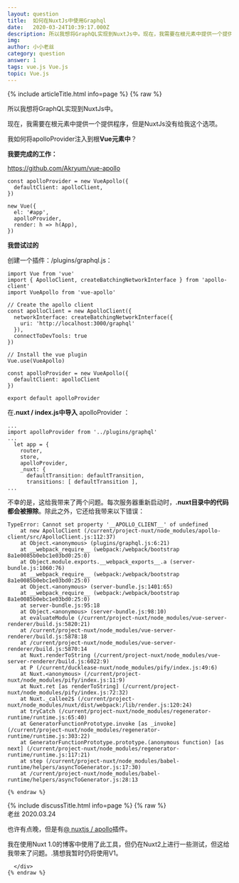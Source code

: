 ```yaml
---
layout: question
title:  如何在NuxtJs中使用Graphql
date:   2020-03-24T10:39:17.000Z
description: 所以我想将GraphQL实现到NuxtJs中。现在，我需要在根元素中提供一个提供程序，但是NuxtJs没有给我这个选项。我如何将apolloPro...
img: 
author: 小小老丝
category: question
answer: 1
tags: vue.js Vue.js
topic: Vue.js
---
```

<div class="article-root">
  <div class="article">
    {% include articleTitle.html info=page %}
    {% raw %}
    <div class="article-content"><p><font style="vertical-align: inherit;"><font style="vertical-align: inherit;">所以我想将GraphQL实现到NuxtJs中。</font></font></p>

<p><font style="vertical-align: inherit;"><font style="vertical-align: inherit;">现在，我需要在根元素中提供一个提供程序，但是NuxtJs没有给我这个选项。</font></font></p>

<p><font style="vertical-align: inherit;"><font style="vertical-align: inherit;">我如何将apolloProvider注入到根</font></font><strong><font style="vertical-align: inherit;"><font style="vertical-align: inherit;">Vue元素中</font></font></strong><font style="vertical-align: inherit;"><font style="vertical-align: inherit;">？</font></font></p>

<p><strong><font style="vertical-align: inherit;"><font style="vertical-align: inherit;">我要完成的工作：</font></font></strong></p>

<p><a href="https://github.com/Akryum/vue-apollo" rel="nofollow noreferrer"><font style="vertical-align: inherit;"><font style="vertical-align: inherit;">https://github.com/Akryum/vue-apollo</font></font></a></p>

<pre><code>const apolloProvider = new VueApollo({<font></font>
  defaultClient: apolloClient,<font></font>
})<font></font>
<font></font>
new Vue({<font></font>
  el: '#app',<font></font>
  apolloProvider,<font></font>
  render: h =&gt; h(App),<font></font>
})<font></font>
</code></pre>

<p><strong><font style="vertical-align: inherit;"><font style="vertical-align: inherit;">我尝试过的</font></font></strong></p>

<p><font style="vertical-align: inherit;"><font style="vertical-align: inherit;">创建一个插件：/plugins/graphql.js：</font></font></p>

<pre><code>import Vue from 'vue'<font></font>
import { ApolloClient, createBatchingNetworkInterface } from 'apollo-client'<font></font>
import VueApollo from 'vue-apollo'<font></font>
<font></font>
// Create the apollo client<font></font>
const apolloClient = new ApolloClient({<font></font>
  networkInterface: createBatchingNetworkInterface({<font></font>
    uri: 'http://localhost:3000/graphql'<font></font>
  }),<font></font>
  connectToDevTools: true<font></font>
})<font></font>
<font></font>
// Install the vue plugin<font></font>
Vue.use(VueApollo)<font></font>
<font></font>
const apolloProvider = new VueApollo({<font></font>
  defaultClient: apolloClient<font></font>
})<font></font>
<font></font>
export default apolloProvider<font></font>
</code></pre>

<p><strong><font style="vertical-align: inherit;"></font></strong><font style="vertical-align: inherit;"><font style="vertical-align: inherit;">在</font></font><strong><font style="vertical-align: inherit;"><font style="vertical-align: inherit;">.nu​​xt / index.js中</font></font></strong><font style="vertical-align: inherit;"><strong><font style="vertical-align: inherit;">导入</font></strong><font style="vertical-align: inherit;"> apolloProvider </font><font style="vertical-align: inherit;">：</font></font></p>

<pre><code>...<font></font>
import apolloProvider from '../plugins/graphql'<font></font>
...<font></font>
  let app = {<font></font>
    router,<font></font>
    store,<font></font>
    apolloProvider,<font></font>
    _nuxt: {<font></font>
      defaultTransition: defaultTransition,<font></font>
      transitions: [ defaultTransition ],<font></font>
...<font></font>
</code></pre>

<p><font style="vertical-align: inherit;"><font style="vertical-align: inherit;">不幸的是，这给我带来了两个问题。</font><font style="vertical-align: inherit;">每次服务器重新启动时，</font></font><strong><font style="vertical-align: inherit;"><font style="vertical-align: inherit;">.nu​​xt目录中的代码都会被擦除</font></font></strong><font style="vertical-align: inherit;"><font style="vertical-align: inherit;">。</font><font style="vertical-align: inherit;">除此之外，它还给我带来以下错误：</font></font></p>

<pre><code>TypeError: Cannot set property '__APOLLO_CLIENT__' of undefined<font></font>
    at new ApolloClient (/current/project-nuxt/node_modules/apollo-client/src/ApolloClient.js:112:37)<font></font>
    at Object.&lt;anonymous&gt; (plugins/graphql.js:6:21)<font></font>
    at __webpack_require__ (webpack:/webpack/bootstrap 8a1e0085b0ebc1e03bd0:25:0)<font></font>
    at Object.module.exports.__webpack_exports__.a (server-bundle.js:1060:76)<font></font>
    at __webpack_require__ (webpack:/webpack/bootstrap 8a1e0085b0ebc1e03bd0:25:0)<font></font>
    at Object.&lt;anonymous&gt; (server-bundle.js:1401:65)<font></font>
    at __webpack_require__ (webpack:/webpack/bootstrap 8a1e0085b0ebc1e03bd0:25:0)<font></font>
    at server-bundle.js:95:18<font></font>
    at Object.&lt;anonymous&gt; (server-bundle.js:98:10)<font></font>
    at evaluateModule (/current/project-nuxt/node_modules/vue-server-renderer/build.js:5820:21)<font></font>
    at /current/project-nuxt/node_modules/vue-server-renderer/build.js:5878:18<font></font>
    at /current/project-nuxt/node_modules/vue-server-renderer/build.js:5870:14<font></font>
    at Nuxt.renderToString (/current/project-nuxt/node_modules/vue-server-renderer/build.js:6022:9)<font></font>
    at P (/current/ducklease-nuxt/node_modules/pify/index.js:49:6)<font></font>
    at Nuxt.&lt;anonymous&gt; (/current/project-nuxt/node_modules/pify/index.js:11:9)<font></font>
    at Nuxt.ret [as renderToString] (/current/project-nuxt/node_modules/pify/index.js:72:32)<font></font>
    at Nuxt._callee2$ (/current/project-nuxt/node_modules/nuxt/dist/webpack:/lib/render.js:120:24)<font></font>
    at tryCatch (/current/project-nuxt/node_modules/regenerator-runtime/runtime.js:65:40)<font></font>
    at GeneratorFunctionPrototype.invoke [as _invoke] (/current/project-nuxt/node_modules/regenerator-runtime/runtime.js:303:22)<font></font>
    at GeneratorFunctionPrototype.prototype.(anonymous function) [as next] (/current/project-nuxt/node_modules/regenerator-runtime/runtime.js:117:21)<font></font>
    at step (/current/project-nuxt/node_modules/babel-runtime/helpers/asyncToGenerator.js:17:30)<font></font>
    at /current/project-nuxt/node_modules/babel-runtime/helpers/asyncToGenerator.js:28:13<font></font>
</code></pre></div>
    {% endraw %}
  </div>

  <div class="discuss-wrapper">
    {% include discussTitle.html info=page %}
    {% raw %}
    <div class="discuss-item">
        <div class="discuss-parent">
          <div class="discuss-meta">
            <span class="discuss-user">老丝</span>
            <span class="discuss-time">2020.03.24</span>
          </div>
          <div class="discuss-comment"><p><font style="vertical-align: inherit;"><font style="vertical-align: inherit;">也许有点晚，但是有</font></font><a href="https://github.com/nuxt-community/apollo-module" rel="nofollow noreferrer"><font style="vertical-align: inherit;"><font style="vertical-align: inherit;">@ nuxtjs / apollo</font></font></a><font style="vertical-align: inherit;"><font style="vertical-align: inherit;">插件。</font></font></p>

<p><font style="vertical-align: inherit;"><font style="vertical-align: inherit;">我在使用Nuxt 1.0的博客中使用了此工具，但仍在Nuxt2上进行一些测试，但这给我带来了问题。.猜想我暂时仍将使用V1。</font></font></p></div>
        </div>
        
      </div>
    {% endraw %}
  </div>
<div>
